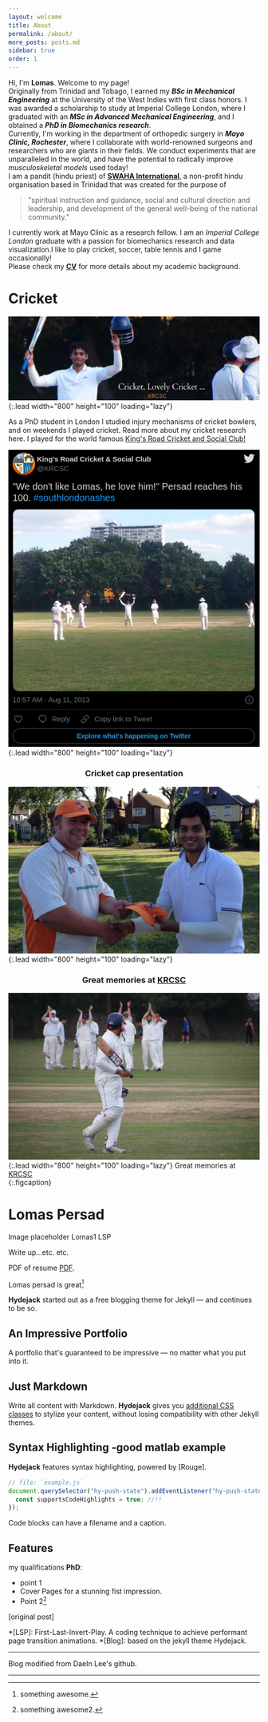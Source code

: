 ```yaml
---
layout: welcome
title: About
permalink: /about/
more_posts: posts.md
sidebar: true
order: 1
---
```


Hi, I'm **Lomas**. Welcome to my page!<br>
Originally from Trinidad and Tobago, I earned my ***BSc in Mechanical Engineering*** at the University of the West Indies with first class honors. I was awarded a scholarship to study at Imperial College London,  where I graduated  with  an ***MSc in Advanced Mechanical Engineering***, and I obtained a ***PhD in Biomechanics research***.<br>
Currently,  I'm  working  in the department of orthopedic surgery  in ***Mayo Clinic, Rochester***, where I collaborate with world-renowned surgeons and researchers who are giants in their fields. We conduct experiments that are unparalleled in the world, and have the potential to radically improve *musculoskeletal models* used today! <br>
I am a pandit (hindu priest) of [**SWAHA International**](https://www.swahainternational.org/about/), a non-profit hindu organisation based in Trinidad that was created for the purpose of

> "spiritual instruction and guidance, social and cultural direction and
> leadership, and development of the general well-being of the national
> community."

I currently work at Mayo Clinic as a research fellow. I am an *Imperial College London* graduate  with a passion for biomechanics research and data visualization.I like to play cricket, soccer, table tennis and I game occasionally!<br>
Please check my **[CV]** for more details about my academic background.




# Cricket

![Full-width image](/assets/img/about/banner.png){:.lead width="800" height="100" loading="lazy"}



As a PhD student in London I studied injury mechanisms of cricket bowlers, and on weekends I played cricket. Read more about my cricket research here.
I played for the world famous [King's Road Cricket and Social Club!](https://www.krcsc.co.uk/)


![Full-width image](/assets/img/about/lp1.png){:.lead width="800" height="100" loading="lazy"}



### <center> Cricket cap presentation </center>
 ![placeholder](/assets/img/about/lomascap.webp){:.lead width="800" height="100" loading="lazy"}
### <center>  Great memories at    <a href="https://www.krcsc.co.uk/first-day-lomas-clapped-pitch-hitting-96-kings-road-attck-rips-badgers/" style="text-align:center">KRCSC</a></center>  
 ![placeholder](/assets/img/about/clap.webp){:.lead width="800" height="100" loading="lazy"}
Great memories at [KRCSC](https://www.krcsc.co.uk/first-day-lomas-clapped-pitch-hitting-96-kings-road-attck-rips-badgers/)   
{:.figcaption}


<!--- ![placeholder](/assets/img/about/lomascap.webp)  -->

<!--- ![placeholder](/assets/img/about/clap.webp)-->


<!--- [w3m Screenshot](/assets/img/projects/lp1.png) -->

# Lomas Persad

Image placeholder
Lomas1
LSP

Write up...etc. etc.


PDF of resume
[PDF](https://hydejack.com/assets/Resume.pdf).

Lomas persad is great[^1]

**Hydejack** started out as a free blogging theme for Jekyll — and continues to be so.


## An Impressive Portfolio
A portfolio that's guaranteed to be impressive — no matter what you put into it.




## Just Markdown
Write all content with Markdown. __Hydejack__ gives you [additional CSS classes](docs/writing.md) to stylize your content, without losing compatibility with other Jekyll themes.


## Syntax Highlighting -good matlab example
**Hydejack** features syntax highlighting, powered by [Rouge].

```js
// file: `example.js`
document.querySelector("hy-push-state").addEventListener("hy-push-state-load", () => {
  const supportsCodeHighlights = true; //!!
});
```

Code blocks can have a filename and a caption.



## Features

my qualifications **PhD**:

* point 1
* Cover Pages for a stunning fist impression.
*  Point 2[^2]

[original post]



<!--author-->

<!--Links-->



[^1]: something awesome.
[^2]: something awesome2.

*[LSP]: First-Last-Invert-Play. A coding technique to achieve performant page transition animations.
*[Blog]: based on the jekyll theme Hydejack.

***

Blog modified from DaeIn Lee's github.<br>


***

[Lomas1]: https://lomaspersad.github.io/
[KRCSC]:https://www.krcsc.co.uk/first-day-lomas-clapped-pitch-hitting-96-kings-road-attck-rips-badgers/
[game]: https://steamcommunity.com/profiles/76561198048234604
[CV]: /resume/
